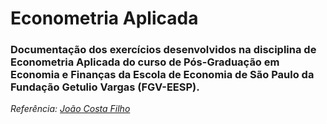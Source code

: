 # Econometria Aplicada

### Documentação dos exercícios desenvolvidos na disciplina de Econometria Aplicada do curso de Pós-Graduação em Economia e Finanças da Escola de Economia de São Paulo da Fundação Getulio Vargas (FGV-EESP).

*Referência: [João Costa Filho](https://www.joaocostafilho.com/teaching/econometria)*
